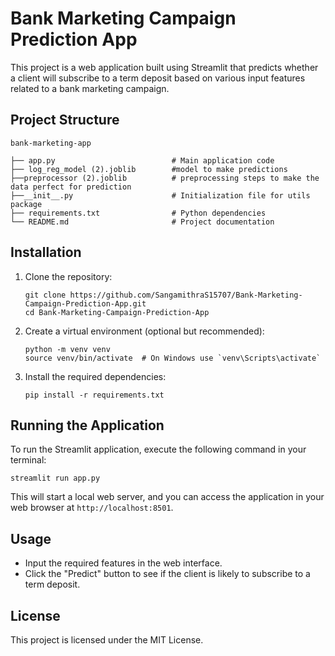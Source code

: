 # Bank Marketing Campaign Prediction App

This project is a web application built using Streamlit that predicts whether a client will subscribe to a term deposit based on various input features related to a bank marketing campaign.

## Project Structure

```
bank-marketing-app

├── app.py                          # Main application code
├── log_reg_model (2).joblib        #model to make predictions
├──preprocessor (2).joblib          # preprocessing steps to make the data perfect for prediction
├──__init__.py                      # Initialization file for utils package
├── requirements.txt                # Python dependencies
└── README.md                       # Project documentation
```

## Installation

1. Clone the repository:
   ```
   git clone https://github.com/SangamithraS15707/Bank-Marketing-Campaign-Prediction-App.git
   cd Bank-Marketing-Campaign-Prediction-App
   ```

2. Create a virtual environment (optional but recommended):
   ```
   python -m venv venv
   source venv/bin/activate  # On Windows use `venv\Scripts\activate`
   ```

3. Install the required dependencies:
   ```
   pip install -r requirements.txt
   ```

## Running the Application

To run the Streamlit application, execute the following command in your terminal:
```
streamlit run app.py
```

This will start a local web server, and you can access the application in your web browser at `http://localhost:8501`.

## Usage

- Input the required features in the web interface.
- Click the "Predict" button to see if the client is likely to subscribe to a term deposit.

## License

This project is licensed under the MIT License.
